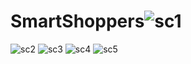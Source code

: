 # SmartShoppers![sc1](https://user-images.githubusercontent.com/26258861/188519002-dc641b41-93bb-42fc-b736-37d2ff926be5.JPG)
![sc2](https://user-images.githubusercontent.com/26258861/188519003-a418f974-766c-4a3b-9cd5-3bdbf6f57e1a.JPG)
![sc3](https://user-images.githubusercontent.com/26258861/188519004-af7a8a52-0eb2-4c3f-b6be-ab677aab84b5.JPG)
![sc4](https://user-images.githubusercontent.com/26258861/188519005-40571289-b511-49c0-942d-ac91de966c02.JPG)
![sc5](https://user-images.githubusercontent.com/26258861/188519006-46b84088-2b9f-4815-8d88-a96c90db9475.JPG)
